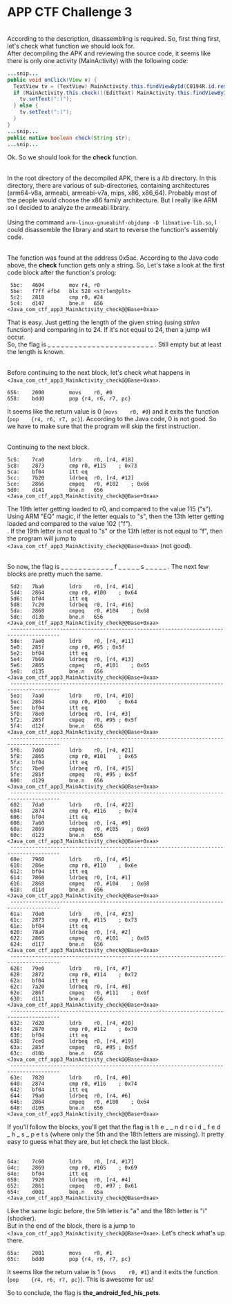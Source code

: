 # APP CTF Challenge 3
<br>
According to the description, disassembling is required. So, first thing first, let's check what function we should look for.<br>
After decompiling the APK and reviewing the source code, it seems like there is only one activity (MainActivity) with the following code: 

```java
...snip...
public void onClick(View v) {
  TextView tv = (TextView) MainActivity.this.findViewById(C0194R.id.result);
  if (MainActivity.this.check(((EditText) MainActivity.this.findViewById(C0194R.id.editText)).getText().toString())) {
    tv.setText(":)");
  } else {
    tv.setText(":(");
  }
}
...snip...
public native boolean check(String str);
...snip...
```
Ok. So we should look for the **check** function.<br><br>

In the root directory of the decompiled APK, there is a _lib_ directory. In this directory, there are various of sub-directories, containing architectures (arm64-v8a, armeabi, armeabi-v7a, mips, x86, x86_64). Probably most of the people would choose the x86 family architecture. But I really like ARM so I decided to analyze the armeabi library.<br><br>
Using the command ```arm-linux-gnueabihf-objdump -D libnative-lib.so```, I could disassemble the library and start to reverse the function's assembly code.<br><br>

The function was found at the address 0x5ac.
According to the Java code above, the **check** function gets only a string. So, Let's take a look at the first code block after the function's prolog:
```assembly
 5bc:	4604      	mov	r4, r0
 5be:	f7ff efb4 	blx	528 <strlen@plt>
 5c2:	2818      	cmp	r0, #24
 5c4:	d147      	bne.n	656 <Java_com_ctf_app3_MainActivity_check@@Base+0xaa>
```
That is easy. Just getting the length of the given string (using _strlen_ function) and comparing in to 24. If it's not equal to 24, then a jump will occur.<br>
So, the flag is <span>_ _ _ _ _ _ _ _ _ _ _ _ _ _ _ _ _ _ _ _ _ _ _ _ </span>. Still empty but at least the length is known.<br><br>

Before continuing to the next block, let's check what happens in ```<Java_com_ctf_app3_MainActivity_check@@Base+0xaa>```.<br>
```assembly
656:	2000      	movs	r0, #0
658:	bdd0      	pop	{r4, r6, r7, pc}
```
It seems like the return value is 0 (```movs	r0, #0```) and it exits the function (```pop	{r4, r6, r7, pc}```). According to the Java code, 0 is not good. So we have to make sure that the program will skip the first instruction.<br><br>

Continuing to the next block.<br>
```assembly
5c6:	7ca0      	ldrb	r0, [r4, #18]
5c8:	2873      	cmp	r0, #115	; 0x73
5ca:	bf04      	itt	eq
5cc:	7b20      	ldrbeq	r0, [r4, #12]
5ce:	2866      	cmpeq	r0, #102	; 0x66
5d0:	d141      	bne.n	656 <Java_com_ctf_app3_MainActivity_check@@Base+0xaa>
```
The 19th letter getting loaded to r0, and compared to the value 115 ("s").<br>
Using ARM "EQ" magic, if the letter equals to "s", then the 13th letter getting loaded and compared to the value 102 ("f").<br>. If the 19th letter is not equal to "s" or the 13th letter is not equal to "f", then the program will jump to ```<Java_com_ctf_app3_MainActivity_check@@Base+0xaa>``` (not good).<br><br>

So now, the flag is <span>_ _ _ _ _ _ _ _ _ _ _ _ f _ _ _ _ _ s _ _ _ _ _ </span>.
The next few blocks are pretty much the same.
```assembly
 5d2:	7ba0      	ldrb	r0, [r4, #14]
 5d4:	2864      	cmp	r0, #100	; 0x64
 5d6:	bf04      	itt	eq
 5d8:	7c20      	ldrbeq	r0, [r4, #16]
 5da:	2868      	cmpeq	r0, #104	; 0x68
 5dc:	d13b      	bne.n	656 <Java_com_ctf_app3_MainActivity_check@@Base+0xaa>
 --------------------------------------------------------------------------------------
 5de:	7ae0      	ldrb	r0, [r4, #11]
 5e0:	285f      	cmp	r0, #95	; 0x5f
 5e2:	bf04      	itt	eq
 5e4:	7b60      	ldrbeq	r0, [r4, #13]
 5e6:	2865      	cmpeq	r0, #101	; 0x65
 5e8:	d135      	bne.n	656 <Java_com_ctf_app3_MainActivity_check@@Base+0xaa>
 --------------------------------------------------------------------------------------
 5ea:	7aa0      	ldrb	r0, [r4, #10]
 5ec:	2864      	cmp	r0, #100	; 0x64
 5ee:	bf04      	itt	eq
 5f0:	78e0      	ldrbeq	r0, [r4, #3]
 5f2:	285f      	cmpeq	r0, #95	; 0x5f
 5f4:	d12f      	bne.n	656 <Java_com_ctf_app3_MainActivity_check@@Base+0xaa>
 --------------------------------------------------------------------------------------
 5f6:	7d60      	ldrb	r0, [r4, #21]
 5f8:	2865      	cmp	r0, #101	; 0x65
 5fa:	bf04      	itt	eq
 5fc:	7be0      	ldrbeq	r0, [r4, #15]
 5fe:	285f      	cmpeq	r0, #95	; 0x5f
 600:	d129      	bne.n	656 <Java_com_ctf_app3_MainActivity_check@@Base+0xaa>
 --------------------------------------------------------------------------------------
 602:	7da0      	ldrb	r0, [r4, #22]
 604:	2874      	cmp	r0, #116	; 0x74
 606:	bf04      	itt	eq
 608:	7a60      	ldrbeq	r0, [r4, #9]
 60a:	2869      	cmpeq	r0, #105	; 0x69
 60c:	d123      	bne.n	656 <Java_com_ctf_app3_MainActivity_check@@Base+0xaa>
 --------------------------------------------------------------------------------------
 60e:	7960      	ldrb	r0, [r4, #5]
 610:	286e      	cmp	r0, #110	; 0x6e
 612:	bf04      	itt	eq
 614:	7860      	ldrbeq	r0, [r4, #1]
 616:	2868      	cmpeq	r0, #104	; 0x68
 618:	d11d      	bne.n	656 <Java_com_ctf_app3_MainActivity_check@@Base+0xaa>
 --------------------------------------------------------------------------------------
 61a:	7de0      	ldrb	r0, [r4, #23]
 61c:	2873      	cmp	r0, #115	; 0x73
 61e:	bf04      	itt	eq
 620:	78a0      	ldrbeq	r0, [r4, #2]
 622:	2865      	cmpeq	r0, #101	; 0x65
 624:	d117      	bne.n	656 <Java_com_ctf_app3_MainActivity_check@@Base+0xaa>
 --------------------------------------------------------------------------------------
 626:	79e0      	ldrb	r0, [r4, #7]
 628:	2872      	cmp	r0, #114	; 0x72
 62a:	bf04      	itt	eq
 62c:	7a20      	ldrbeq	r0, [r4, #8]
 62e:	286f      	cmpeq	r0, #111	; 0x6f
 630:	d111      	bne.n	656 <Java_com_ctf_app3_MainActivity_check@@Base+0xaa>
 --------------------------------------------------------------------------------------
 632:	7d20      	ldrb	r0, [r4, #20]
 634:	2870      	cmp	r0, #112	; 0x70
 636:	bf04      	itt	eq
 638:	7ce0      	ldrbeq	r0, [r4, #19]
 63a:	285f      	cmpeq	r0, #95	; 0x5f
 63c:	d10b      	bne.n	656 <Java_com_ctf_app3_MainActivity_check@@Base+0xaa>
 --------------------------------------------------------------------------------------
 63e:	7820      	ldrb	r0, [r4, #0]
 640:	2874      	cmp	r0, #116	; 0x74
 642:	bf04      	itt	eq
 644:	79a0      	ldrbeq	r0, [r4, #6]
 646:	2864      	cmpeq	r0, #100	; 0x64
 648:	d105      	bne.n	656 <Java_com_ctf_app3_MainActivity_check@@Base+0xaa>
```
If you'll follow the blocks, you'll get that the flag is <span>t h e _ _ n d r o i d _ f e d _ h _ s _ p e t s </span> (where only the 5th and the 18th letters are missing). It pretty easy to guess what they are, but let check the last block.<br><br>
``` assembly
64a:	7c60      	ldrb	r0, [r4, #17]
64c:	2869      	cmp	r0, #105	; 0x69
64e:	bf04      	itt	eq
650:	7920      	ldrbeq	r0, [r4, #4]
652:	2861      	cmpeq	r0, #97	; 0x61
654:	d001      	beq.n	65a <Java_com_ctf_app3_MainActivity_check@@Base+0xae>
```
Like the same logic before, the 5th letter is "a" and the 18th letter is "i" (shocker).<br>
But in the end of the block, there is a jump to ```<Java_com_ctf_app3_MainActivity_check@@Base+0xae>```. Let's check what's up there.<br>
```assembly
65a:	2001      	movs	r0, #1
65c:	bdd0      	pop	{r4, r6, r7, pc}
```
It seems like the return value is 1 (```movs	r0, #1```) and it exits the function (```pop	{r4, r6, r7, pc}```). This is awesome for us!

So to conclude, the flag is **the_android_fed_his_pets**.
